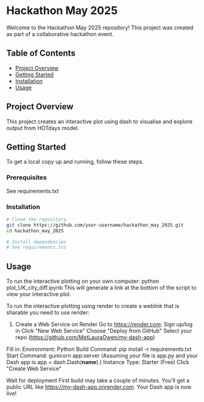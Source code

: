 # Hackathon May 2025

Welcome to the Hackathon May 2025 repository! This project was created as part of a collaborative hackathon event.

## Table of Contents

- [Project Overview](#project-overview)
- [Getting Started](#getting-started)
- [Installation](#installation)
- [Usage](#usage)

## Project Overview

This project creates an interactive plot using dash to visualise and explore output from HOTdays model. 

## Getting Started

To get a local copy up and running, follow these steps.

### Prerequisites

See requirements.txt 

### Installation

```bash
# Clone the repository
git clone https://github.com/your-username/hackathon_may_2025.git
cd hackathon_may_2025

# Install dependencies
# See requirements.txt 
```

## Usage

To run the interactive plotting on your own computer:
python plot_UK_city_diff.ipynb
This will generate a link at the bottom of the script to view your interactive plot.

To run the interactive plotting using render to create a weblink that is sharable you need to use render:
1) Create a Web Service on Render
Go to https://render.com:
Sign up/log in
Click "New Web Service"
Choose "Deploy from GitHub"
Select your repo (https://github.com/MetLauraOwen/my-dash-app)

Fill in:
Environment: Python
Build Command: pip install -r requirements.txt
Start Command: gunicorn app:server
(Assuming your file is app.py and your Dash app is app = dash.Dash(__name__).)
Instance Type: Starter (Free)
Click "Create Web Service"

Wait for deployment
First build may take a couple of minutes.
You’ll get a public URL like https://my-dash-app.onrender.com.
Your Dash app is now live!

